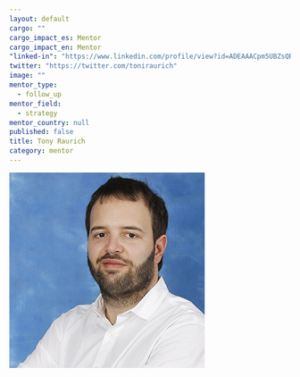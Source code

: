```yaml
---
layout: default
cargo: ""
cargo_impact_es: Mentor
cargo_impact_en: Mentor
"linked-in": "https://www.linkedin.com/profile/view?id=ADEAAACpm5UBZsQRfLPqrS2E571pUGWoICRZKWQ&authType=NAME_SEARCH&authToken=nDOs&locale=en_US&srchid=111154131441581961859&srchindex=3&srchtotal=121&trk=vsrp_people_res_name&trkInfo=VSRPsearchId%3A111154131441581961859%2CVSRPtargetId%3A11115413%2CVSRPcmpt%3Aprimary%2CVSRPnm%3Atrue%2CauthType%3ANAME_SEARCH"
twitter: "https://twitter.com/toniraurich"
image: ""
mentor_type: 
  - follow_up
mentor_field: 
  - strategy
mentor_country: null
published: false
title: Tony Raurich
category: mentor
---
```


![Toni_Raurich.jpg](/assets/Toni_Raurich.jpg)


